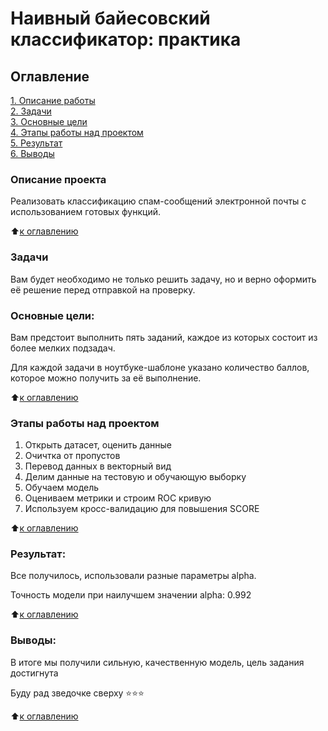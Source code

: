 # Наивный байесовский классификатор: практика

## Оглавление  
<a id = '0'></a>
<a href ="#1">1. Описание работы</a><br>
<a href ="#2">2. Задачи</a><br>
<a href ="#3">3. Основные цели</a><br>
<a href ="#4">4. Этапы работы над проектом</a><br>
<a href ="#5">5. Результат</a><br>
<a href ="#6">6. Выводы</a><br>

### Описание проекта    
<a id = '1'></a>
Реализовать классификацию спам-сообщений электронной почты с использованием готовых функций.

:arrow_up:<a href ="#0">к оглавлению</a>


### Задачи    
<a id = '2'></a>
Вам будет необходимо не только решить задачу, но и верно оформить её решение перед отправкой на проверку.

### Основные цели:
<a id = '3'></a>
Вам предстоит выполнить пять заданий, каждое из которых состоит из более мелких подзадач.

Для каждой задачи в ноутбуке-шаблоне указано количество баллов, которое можно получить за её выполнение.

:arrow_up:<a href ="#0">к оглавлению</a>


### Этапы работы над проектом  
<a id = '4'></a>
1. Открыть датасет, оценить данные
2. Очичтка от пропустов
3. Перевод данных в векторный вид
4. Делим данные на тестовую и обучающую выборку
5. Обучаем модель
6. Оцениваем метрики и строим ROC кривую
7. Используем кросс-валидацию для повышения SCORE

:arrow_up:<a href ="#0">к оглавлению</a>


### Результат:  
<a id = '5'></a>
Все получилось, использовали разные параметры alpha.

Точность модели при наилучшем значении alpha: 0.992

:arrow_up:<a href ="#0">к оглавлению</a>


### Выводы:  
<a id = '6'></a>
В итоге мы получили сильную, качественную модель, цель задания достигнута

Буду рад зведочке сверху ⭐️⭐️⭐️

:arrow_up:<a href ="#0">к оглавлению</a>
